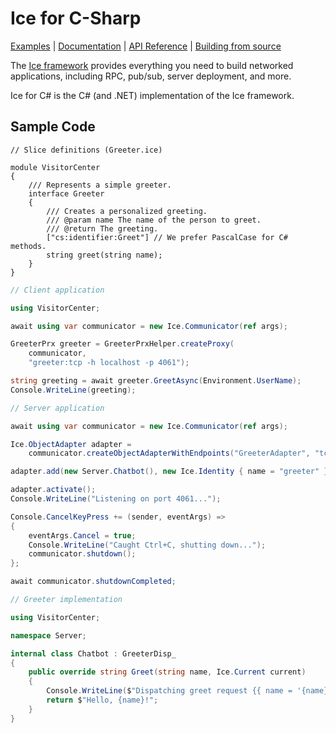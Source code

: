 # Ice for C-Sharp

[Examples] | [Documentation] | [API Reference] | [Building from source]

The [Ice framework] provides everything you need to build networked applications,
including RPC, pub/sub, server deployment, and more.

Ice for C# is the C# (and .NET) implementation of the Ice framework.

## Sample Code

```slice
// Slice definitions (Greeter.ice)

module VisitorCenter
{
    /// Represents a simple greeter.
    interface Greeter
    {
        /// Creates a personalized greeting.
        /// @param name The name of the person to greet.
        /// @return The greeting.
        ["cs:identifier:Greet"] // We prefer PascalCase for C# methods.
        string greet(string name);
    }
}
```

```csharp
// Client application

using VisitorCenter;

await using var communicator = new Ice.Communicator(ref args);

GreeterPrx greeter = GreeterPrxHelper.createProxy(
    communicator,
    "greeter:tcp -h localhost -p 4061");

string greeting = await greeter.GreetAsync(Environment.UserName);
Console.WriteLine(greeting);
```

```csharp
// Server application

await using var communicator = new Ice.Communicator(ref args);

Ice.ObjectAdapter adapter =
    communicator.createObjectAdapterWithEndpoints("GreeterAdapter", "tcp -p 4061");

adapter.add(new Server.Chatbot(), new Ice.Identity { name = "greeter" });

adapter.activate();
Console.WriteLine("Listening on port 4061...");

Console.CancelKeyPress += (sender, eventArgs) =>
{
    eventArgs.Cancel = true;
    Console.WriteLine("Caught Ctrl+C, shutting down...");
    communicator.shutdown();
};

await communicator.shutdownCompleted;
```

```csharp
// Greeter implementation

using VisitorCenter;

namespace Server;

internal class Chatbot : GreeterDisp_
{
    public override string Greet(string name, Ice.Current current)
    {
        Console.WriteLine($"Dispatching greet request {{ name = '{name}' }}");
        return $"Hello, {name}!";
    }
}
```

[Examples]: https://github.com/zeroc-ice/ice-demos/tree/main/csharp
[Documentation]: https://docs.zeroc.com/ice/latest/csharp
[API Reference]: https://code.zeroc.com/ice/main/api/csharp/index.html
[Building from source]: ./BUILDING.md
[Ice framework]: https://github.com/zeroc-ice/ice
